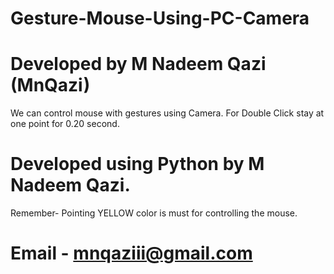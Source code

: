 # Gesture-Mouse-Using-PC-Camera

# Developed by M Nadeem Qazi (MnQazi)

We can control mouse with gestures using Camera.
For Double Click stay at one point for 0.20 second.

# Developed using Python by M Nadeem Qazi.
Remember- Pointing YELLOW color is must for controlling the mouse.
# Email - mnqaziii@gmail.com

